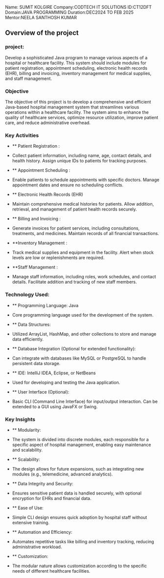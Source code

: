 Name: SUMIT KOLGIRE
Company:CODTECH IT SOLUTIONS
ID:CT12DFT
Domain:JAVA PROGRAMMING
Duration:DEC2024 TO FEB 2025
Mentor:NEELA SANTHOSH KUMAR


## Overview of the project

### project:   
Develop a sophisticated Java program to manage various aspects of a
hospital or healthcare facility. This system should include modules for
patient registration, appointment scheduling, electronic health records
(EHR), billing and invoicing, inventory management for medical supplies,
and staff management.

### Objective
The objective of this project is to develop a comprehensive and efficient Java-based hospital management system that streamlines various operations within a healthcare facility. The system aims to enhance the quality of healthcare services, optimize resource utilization, improve patient care, and reduce administrative overhead.

### Key Activities

- ** Patient Registration :
- Collect patient information, including name, age, contact details, and health history.
Assign unique IDs to patients for tracking purposes.

- ** Appointment Scheduling :
- Enable patients to schedule appointments with specific doctors.
Manage appointment dates and ensure no scheduling conflicts.

- ** Electronic Health Records (EHR)
- Maintain comprehensive medical histories for patients.
Allow addition, retrieval, and management of patient health records securely.

- ** Billing and Invoicing :
- Generate invoices for patient services, including consultations, treatments, and medicines.
Maintain records of all financial transactions.

- **Inventory Management :
- Track medical supplies and equipment in the facility.
Alert when stock levels are low or replenishments are required.

 - **Staff Management :
  - Manage staff information, including roles, work schedules, and contact details.
Facilitate addition and tracking of new staff members.


### Technology Used: 

- ** Programming Language: Java
- Core programming language used for the development of the system.

- ** Data Structures:
- Utilized ArrayList, HashMap, and other collections to store and manage data efficiently.

- ** Database Integration (Optional for extended functionality):
- Can integrate with databases like MySQL or PostgreSQL to handle persistent data storage.

- ** IDE: IntelliJ IDEA, Eclipse, or NetBeans
- Used for developing and testing the Java application.

- ** User Interface (Optional):
- Basic CLI (Command Line Interface) for input/output interaction. Can be extended to a GUI using JavaFX or Swing.

### Key Insights

- ** Modularity:
- The system is divided into discrete modules, each responsible for a specific aspect of hospital management, enabling easy maintenance and scalability.

- **  Scalability:
- The design allows for future expansions, such as integrating new modules (e.g., telemedicine, advanced analytics).

- ** Data Integrity and Security:
- Ensures sensitive patient data is handled securely, with optional encryption for EHRs and financial data.

- ** Ease of Use:
- Simple CLI design ensures quick adoption by hospital staff without extensive training.

- ** Automation and Efficiency:
- Automates repetitive tasks like billing and inventory tracking, reducing administrative workload.

- ** Customization:
- The modular nature allows customization according to the specific needs of different healthcare facilities.


